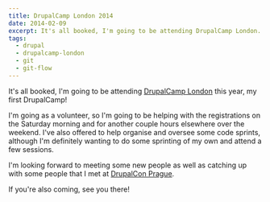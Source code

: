 ```yaml
---
title: DrupalCamp London 2014
date: 2014-02-09
excerpt: It's all booked, I'm going to be attending DrupalCamp London.
tags:
  - drupal
  - drupalcamp-london
  - git
  - git-flow
---
```


It's all booked, I'm going to be attending
[DrupalCamp London](http://2014.drupalcamplondon.co.uk) this year, my first
DrupalCamp!

I'm going as a volunteer, so I'm going to be helping with the registrations on
the Saturday morning and for another couple hours elsewhere over the weekend.
I've also offered to help organise and oversee some code sprints, although I'm
definitely wanting to do some sprinting of my own and attend a few sessions.

I'm looking forward to meeting some new people as well as catching up with some
people that I met at [DrupalCon Prague](http://prague2013.drupal.org).

If you're also coming, see you there!
